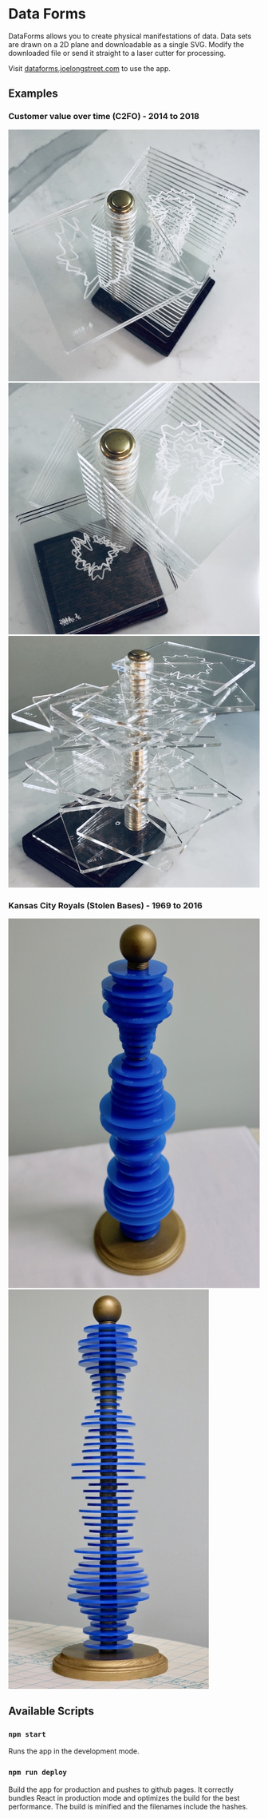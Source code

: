# Data Forms

DataForms allows you to create physical manifestations of data. Data sets are drawn on a 2D plane and downloadable as a single SVG. Modify the downloaded file or send it straight to a laser cutter for processing.

Visit [dataforms.joelongstreet.com](https://dataforms.joelongstreet.com) to use the app.


## Examples

### Customer value over time (C2FO) - 2014 to 2018
![C2FO Customer Value - 1](public/examples/c2fo-accepted-invoice-amount/2.jpg)
![C2FO Customer Value - 2](public/examples/c2fo-accepted-invoice-amount/4.jpg)
![C2FO Customer Value - 3](public/examples/c2fo-accepted-invoice-amount/5.jpg)

### Kansas City Royals (Stolen Bases) - 1969 to 2016
![Kansas City Royals Stolen Bases - 1](public/examples/royals-steals/2.jpg)
![Kansas City Royals Stolen Bases - 2](public/examples/royals-steals/5.jpg)


## Available Scripts

### `npm start`
Runs the app in the development mode.

### `npm run deploy`
Build the app for production and pushes to github pages. It correctly bundles React in production mode and optimizes the build for the best performance.
The build is minified and the filenames include the hashes.<br>
